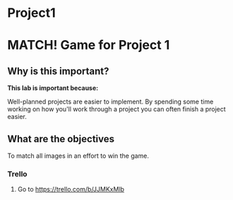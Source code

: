 # Project1

# MATCH! Game for Project 1

## Why is this important?

__This lab is important because:__

Well-planned projects are easier to implement. By spending some time working on how you'll work through a 
project you can often finish a project easier.

## What are the objectives
To match all images in an effort to win the game.

### Trello
1. Go to https://trello.com/b/JJMKxMlb



